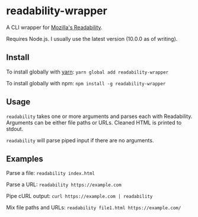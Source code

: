 # readability-wrapper

A CLI wrapper for [Mozilla's Readability][1].

Requires Node.js. I usually use the latest version (10.0.0 as of writing).

## Install

To install globally with [yarn][2]: `yarn global add readability-wrapper`

To install globally with npm: `npm install -g readability-wrapper`

## Usage

`readability` takes one or more arguments and parses each with Readability. Arguments can be either file paths or URLs.
Cleaned HTML is printed to stdout.

`readability` will parse piped input if there are no arguments.


## Examples

Parse a file: `readability index.html`

Parse a URL: `readability https://example.com`

Pipe cURL output: `curl https://example.com | readability`

Mix file paths and URLs: `readability file1.html https://example.com/`

[1]: //github.com/mozilla/readability
[2]: //yarnpkg.com/en/
